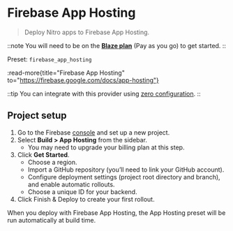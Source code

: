 # Firebase App Hosting

> Deploy Nitro apps to Firebase App Hosting.

::note
You will need to be on the [**Blaze plan**](https://firebase.google.com/pricing) (Pay as you go) to get started.
::

Preset: `firebase_app_hosting`

:read-more{title="Firebase App Hosting" to="https://firebase.google.com/docs/app-hosting"}

::tip
You can integrate with this provider using [zero configuration](/deploy/#zero-config-providers).
::

## Project setup

1. Go to the Firebase [console](https://console.firebase.google.com/) and set up a new project.
2. Select **Build > App Hosting** from the sidebar.
    - You may need to upgrade your billing plan at this step.
3. Click **Get Started**.
    - Choose a region.
    - Import a GitHub repository (you’ll need to link your GitHub account).
    - Configure deployment settings (project root directory and branch), and enable automatic rollouts.
    - Choose a unique ID for your backend.
4. Click Finish & Deploy to create your first rollout.

When you deploy with Firebase App Hosting, the App Hosting preset will be run automatically at build time.
